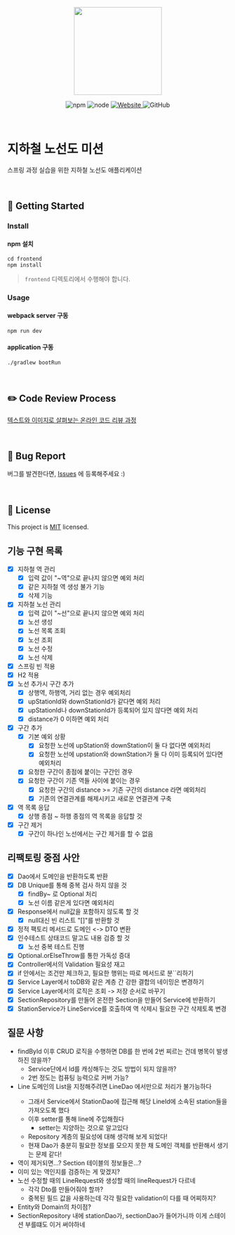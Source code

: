 <p align="center">
    <img width="200px;" src="https://raw.githubusercontent.com/woowacourse/atdd-subway-admin-frontend/master/images/main_logo.png"/>
</p>
<p align="center">
  <img alt="npm" src="https://img.shields.io/badge/npm-%3E%3D%205.5.0-blue">
  <img alt="node" src="https://img.shields.io/badge/node-%3E%3D%209.3.0-blue">
  <a href="https://techcourse.woowahan.com/c/Dr6fhku7" alt="woowacuorse subway">
    <img alt="Website" src="https://img.shields.io/website?url=https%3A%2F%2Fedu.nextstep.camp%2Fc%2FR89PYi5H">
  </a>
  <img alt="GitHub" src="https://img.shields.io/github/license/woowacourse/atdd-subway-map">
</p>

<br>

# 지하철 노선도 미션
스프링 과정 실습을 위한 지하철 노선도 애플리케이션

<br>

## 🚀 Getting Started

### Install
#### npm 설치
```
cd frontend
npm install
```
> `frontend` 디렉토리에서 수행해야 합니다.

### Usage
#### webpack server 구동
```
npm run dev
```
#### application 구동
```
./gradlew bootRun
```
<br>

## ✏️ Code Review Process
[텍스트와 이미지로 살펴보는 온라인 코드 리뷰 과정](https://github.com/next-step/nextstep-docs/tree/master/codereview)

<br>

## 🐞 Bug Report

버그를 발견한다면, [Issues](https://github.com/woowacourse/atdd-subway-map/issues) 에 등록해주세요 :)

<br>

## 📝 License

This project is [MIT](https://github.com/woowacourse/atdd-subway-map/blob/master/LICENSE) licensed.


## 기능 구현 목록
- [x] 지하철 역 관리
    - [x] 입력 값이 "~역"으로 끝나지 않으면 예외 처리
    - [x] 같은 지하철 역 생성 불가 기능
    - [x] 삭제 기능
- [x] 지하철 노선 관리 
    - [x] 입력 값이 "~선"으로 끝나지 않으면 예외 처리
    - [x] 노선 생성
    - [x] 노선 목록 조회
    - [x] 노선 조회
    - [x] 노선 수정
    - [x] 노선 삭제
- [x] 스프링 빈 적용
- [x] H2 적용
- [x] 노선 추가시 구간 추가
    - [x] 상행역, 하행역, 거리 없는 경우 예외처리
    - [x] upStationId와 downStationId가 같다면 예외 처리
    - [x] upStationId나 downStationId가 등록되어 있지 않다면 예외 처리
    - [x] distance가 0 이하면 예외 처리
- [x] 구간 추가
    - [x] 기본 예외 상황
        - [x] 요청한 노선에 upStation와 downStation이 둘 다 없다면 예외처리
        - [x] 요청한 노선에 upstation와 downStation가 둘 다 이미 등록되어 있다면 예외처리
    - [x] 요청한 구간이 종점에 붙이는 구간인 경우
    - [x] 요청한 구간이 기존 역들 사이에 붙이는 경우
        - [x] 요청한 구간의 distance >= 기존 구간의 distance 라면 예외처리
        - [x] 기존의 연결관계를 해제시키고 새로운 연결관계 구축
- [x] 역 목록 응답
    - [x] 상행 종점 ~ 하행 종점의 역 목록을 응답할 것
- [x] 구간 제거
    - [x] 구간이 하나인 노선에서는 구간 제거를 할 수 없음 

## 리팩토링 중점 사안
- [x] Dao에서 도메인을 반환하도록 반환
- [x] DB Unique를 통해 중복 검사 하지 않을 것
    - [x] findBy~ 로 Optional 처리
    - [x] 노선 이름 같은게 있다면 예외처리
- [x] Response에서 null값을 포함하지 않도록 할 것
    - [x] null대신 빈 리스트 "[]"를 반환할 것
- [x] 정적 팩토리 메서드로 도메인 <-> DTO 변환
- [x] 인수테스트 상태코드 말고도 내용 검증 할 것
    - [x] 노선 중복 테스트 진행
- [x] Optional.orElseThrow를 통한 가독성 증대
- [x] Controller에서의 Validation 필요성 재고
- [x] if 안에서는 조건만 체크하고, 필요한 행위는 따로 메서드로 분``리하기
- [x] Service Layer에서 toDB와 같은 계층 간 강한 결합의 네이밍은 변경하기
- [x] Service Layer에서의 로직은 조회 -> 저장 순서로 바꾸기
- [x] SectionRepository를 만들어 온전한 Section을 만들어 Service에 반환하기
- [x] StationService가 LineService를 호출하여 역 삭제시 필요한 구간 삭제토록 변경

## 질문 사항
- findById 이후 CRUD 로직을 수행하면 DB를 한 번에 2번 찌르는 건데 병목이 발생하진 않을까?
    - Service단에서 Id를 캐싱해두는 것도 방법이 되지 않을까?
    - 2번 정도는 컴퓨팅 능력으로 커버 가능?
- Line 도메인의 List<Station>을 지정해주려면 LineDao 에서만으로 처리가 불가능하다
    - 그래서 Service에서 StationDao에 접근해 해당 LineId에 소속된 station들을 가져오도록 했다
    - 이후 setter를 통해 line에 주입해줬다
        - setter는 지양하는 것으로 알고있다
    - Repository 계층의 필요성에 대해 생각해 보게 되었다!
    - 현재 Dao가 충분히 필요한 정보를 모으지 못한 채 도메인 객체를 반환해서 생기는 문제 같다!
- 역이 제거되면...? Section 테이블의 정보들은...?
- 이미 있는 역인지를 검증하는 게 맞겠지?
- 노선 수정할 때의 LineRequest와 생성할 때의 lineRequest가 다르네
    - 각각 Dto를 만들어줘야 할까?
    - 중복된 필드 값을 사용하는데 각각 필요한 validation이 다를 때 어찌하지?
- Entity와 Domain의 차이점?
- SectionRepository 내에 stationDao가, sectionDao가 들어가니까 이게 스테이션 부를떄도 이거 써야하네